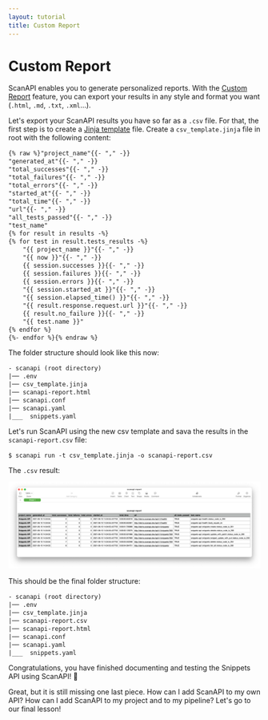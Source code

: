 ```yaml
---
layout: tutorial
title: Custom Report
---
```


# Custom Report

ScanAPI enables you to generate personalized reports. With the [Custom Report][doc-custom-report]
feature, you can export your results in any style and format you want
(`.html`, `.md`, `.txt`, `.xml`...).

Let's export your ScanAPI results you have so far as a `.csv` file. For that, the first step is
to create a [Jinja template][jinja] file. Create a `csv_template.jinja` file in root with the
following content:

```jinja
{% raw %}"project_name"{{- "," -}}
"generated_at"{{- "," -}}
"total_successes"{{- "," -}}
"total_failures"{{- "," -}}
"total_errors"{{- "," -}}
"started_at"{{- "," -}}
"total_time"{{- "," -}}
"url"{{- "," -}}
"all_tests_passed"{{- "," -}}
"test_name"
{% for result in results -%}
{% for test in result.tests_results -%}
    "{{ project_name }}"{{- "," -}}
    "{{ now }}"{{- "," -}}
    {{ session.successes }}{{- "," -}}
    {{ session.failures }}{{- "," -}}
    {{ session.errors }}{{- "," -}}
    "{{ session.started_at }}"{{- "," -}}
    "{{ session.elapsed_time() }}"{{- "," -}}
    "{{ result.response.request.url }}"{{- "," -}}
    {{ result.no_failure }}{{- "," -}}
    "{{ test.name }}"
{% endfor %}
{%- endfor %}{% endraw %}
```

The folder structure should look like this now:

```
- scanapi (root directory)
|── .env
|── csv_template.jinja
|── scanapi-report.html
|── scanapi.conf
|── scanapi.yaml
|___  snippets.yaml
```

Let's run ScanAPI using the new csv template and sava the results in the `scanapi-report.csv` file:

```shell
$ scanapi run -t csv_template.jinja -o scanapi-report.csv
```

The `.csv` result:

<p align="center">
  <img
    src="/assets/images/tutorial/step12/report-csv.png"
    width="900"
    alt="CSV Report"
  >
</p>

This should be the final folder structure:

```
- scanapi (root directory)
|── .env
|── csv_template.jinja
|── scanapi-report.csv
|── scanapi-report.html
|── scanapi.conf
|── scanapi.yaml
|___  snippets.yaml
```

Congratulations, you have finished documenting and testing the Snippets API using ScanAPI! 🎉

Great, but it is still missing one last piece. How can I add ScanAPI to my own API? How can I add
ScanAPI to my project and to my pipeline? Let's go to our final lesson!

[doc-custom-report]: /docs_v1/configuration/custom_report.html
[jinja]: https://jinja.palletsprojects.com/en/2.11.x/
